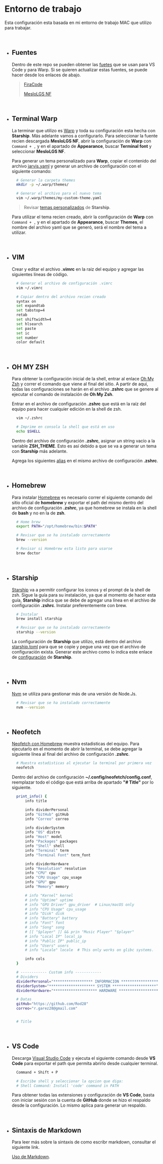 # Entorno de trabajo

Esta configuración esta basada en mi entorno de trabajo MAC que utilizo para trabajar.

&nbsp;

- ## Fuentes

  Dentro de este repo se pueden obtener las [fuetes](./Fonts) que se usan para VS Code y para Warp. Si se quieren actualizar estas fuentes, se puede hacer desde los enlaces de abajo.

  > [FiraCode](https://github.com/tonsky/FiraCode)
  >
  > [MesloLGS NF](https://github.com/romkatv/dotfiles-public/tree/master/.local/share/fonts/NerdFonts)

&nbsp;

- ## Terminal Warp

  La terminar que utilizo es [Warp](https://docs.warp.dev/getting-started/getting-started-with-warp) y toda su configuración esta hecha con **Starship**. Más adelante vamos a configurarlo. Para seleccionar la fuente recien descargada **MesloLGS NF**, abrir la configuración de **Warp** con ```Command + ,``` y en el apartado de **Appearance**, buscar **Terminal font** y seleccionar **MesloLGS NF**.

  Para generar un tema personalizado para **Warp**, copiar el contenido del archivo [jarvis.yaml](./Warp/jarvis.yaml) y generar un archivo de configuración con el siguiente comando:

    ```zsh
      # Generar la carpeta themes
      mkdir -p ~/.warp/themes/

      # Generar el archivo para el nuevo tema
      vim ~/.warp/themes/my-custom-theme.yaml
    ```

    > Revisar [temas personalizados](https://docs.warp.dev/appearance/custom-themes) de **Starship**.

    Para utilizar el tema recien creado, abrir la configuración de **Warp** con ```Command + ,``` y en el apartado de **Appearance**, buscar **Themes**, el nombre del archivo yaml que se generó, será el nombre del tema a utilizar.

&nbsp;

- ## VIM

  Crear y editar el archivo **.vimrc** en la raiz del equipo y agregar las siguientes líneas de código.

    ```zsh
      # Generar el archivo de configuración .vimrc
      vim ~/.vimrc

      # Copiar dentro del archivo recien creado
      syntax on
      set expandtab
      set tabstop=4
      retab
      set shiftwidth=4
      set hlsearch
      set paste
      set ic
      set number
      color default
    ```

&nbsp;

- ## OH MY ZSH

  Para obtener la configuración inicial de la shell, entrar al enlace [Oh My Zsh](https://ohmyz.sh/) y correr el comando que viene al final del sitio. A partir de aqui, todas las configuraciones se harán en el archivo **.zshrc** que se genere al ejecutar el comando de instalación de **Oh My Zsh**.

  Entrar en el archivo de configuración **.zshrc** que está en la raíz del equipo para hacer cualquier edición en la shell de zsh.

    ```zsh
      vim ~/.zshrc

      # Imprime en consola la shell que está en uso
      echo $SHELL
    ```

  Dentro del archivo de configuración **.zshrc**, asignar un string vacío a la variable
  **ZSH_THEME**. Esto es así debido a que se va a generar un tema con **Starship** más adelante.

  Agrega los siguientes [alias](./zshconfig.sh) en el mismo archivo de configuración **.zshrc**.

&nbsp;

- ## Homebrew

  Para instalar [Homebrew](https://brew.sh/) es necesario correr el siguiente comando del sitio oficial de **homebrew** y exportar el path del mismo dentro del archivo de configuración **.zshrc**, ya que homebrew se instala en la shell de **bash** y no en la de **zsh**.

    ```zsh
      # Home brew
      export PATH="/opt/homebrew/bin:$PATH"

      # Revisar que se ha instalado correctamente
      brew --version

      # Revisar si Homebrew esta listo para usarse
      brew doctor
    ```

&nbsp;

- ## Starship

  [Starship](https://starship.rs/) va a permitir configurar los iconos y el prompt de la shell de zsh. Sigue la guía para su instalación, ya que al momento de hacer esta guía, **Starship** indica que se debe de agregar una línea en el archivo de configuración **.zshrc**. Instalar preferentemente con brew.

    ```zsh
      # Instalar
      brew install starship

      # Revisar que se ha instalado correctamente
      starship --version
    ```

  La configuración de **Starship** que utilizo, está dentro del archivo [starship.toml](./Starship/starship.toml) para que se copie y pegue una vez que el archivo de configuración
  exista. Generar este archivo como lo indica este enlace de [configuración](https://starship.rs/config/) de **Starship**.

&nbsp;

- ## Nvm

  [Nvm](https://github.com/nvm-sh/nvm) se utiliza para gestionar más de una versión de Node.Js.

    ```zsh
      # Revisar que se ha instalado correctamente
      nvm --version
    ```

&nbsp;

- ## Neofetch

  [Neofetch con Homebrew](https://formulae.brew.sh/formula/neofetch#default) muestra estadisticas del equipo. Para ejecutarlo en el momento de abrir la terminal, se debe agregar la siguiente línea al final del archivo de configuración **.zshrc**.

    ```zsh
      # Muestra estadisticas al ejecutar la terminal por primera vez
      neofetch
    ```

  Dentro del archivo de configuración **~/.config/neofetch/config.conf**, reemplazar todo el código que está arriba de apartado **"# Title"** por lo siguiente.

    ```zsh
      print_info() {
          info title

          info dividerPersonal
          info "GitHub" gitHub
          info "Correo" correo

          info dividerSystem
          info "OS" distro
          info "Host" model
          info "Packages" packages
          info "Shell" shell
          info "Terminal" term
          info "Terminal Font" term_font

          info dividerHardware
          info "Resolution" resolution
          info "CPU" cpu
          info "CPU Usage" cpu_usage
          info "GPU" gpu
          info "Memory" memory

          # info "Kernel" kernel
          # info "Uptime" uptime
          # info "GPU Driver" gpu_driver  # Linux/macOS only
          # info "CPU Usage" cpu_usage
          # info "Disk" disk
          # info "Battery" battery
          # info "Font" font
          # info "Song" song
          # [[ "$player" ]] && prin "Music Player" "$player"
          # info "Local IP" local_ip
          # info "Public IP" public_ip
          # info "Users" users
          # info "Locale" locale  # This only works on glibc systems.

          info cols
      }

      # ------------ Custom info ------------
      # Dividers
      dividerPersonal="****************** INFORMACION ******************"
      dividerSystem="********************* SYSTEM ********************"
      dividerHardware="******************** HARDWARE *******************"

      # Datas
      gitHub="https://github.com/Rod28"
      correo="r.garez28@gmail.com"


      # Title
    ```

&nbsp;

- ## VS Code

  Descarga [Visual Studio Code](https://code.visualstudio.com/docs/?dv=osx) y ejecuta el siguiente comando desde **VS Code** para exportar el path que permita abrirlo desde cualquier terminal.

    ```zsh
      Command + Shift + P

      # Escribe shell y seleccionar la opcion que diga:
      # Shell Command: Install 'code' command in PATH
    ```

  Para obtener todas las extensiones y configuración de **VS Code**, basta con iniciar sesión con la cuenta de **GitHub** donde se hizo el respaldo desde la configuración.
  Lo mismo aplica para generar un respaldo.

&nbsp;

- ## Sintaxis de Markdown

  Para leer más sobre la sintaxis de como escribr markdown, consultar el siguiente link.

  [Uso de Markdown](https://markdown.es/sintaxis-markdown/).
